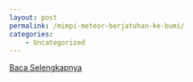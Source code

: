 ```yaml
---
layout: post
permalink: /mimpi-meteor-berjatuhan-ke-bumi/
categories:
    - Uncategorized
---
```


[Baca Selengkapnya](/06)